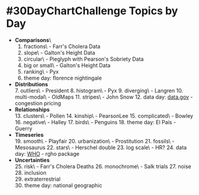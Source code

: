 # #30DayChartChallenge Topics by Day

-   **Comparisons**\
    1. fractions\ - Farr's Cholera Data
    2.  slope\ - Galton's Height Data
    3.  circular\ - Pieglyph with Pearson's Sobriety Data
    4.  big or small\ - Galton's Height Data
    5.  ranking\ - Pyx
    6.  theme day: florence nightingale
-   **Distributions**\
    7.  outliers\ - President
    8.  histogram\ - Pyx
    9.  diverging\ - Langren
    10. multi-modal\ - OldMaps
    11. stripes\ - John Snow
    12. data day: [data.gov](https://data.gov/) - congestion pricing
-   **Relationships**\
    13. clusters\ - Pollen
    14. kinship\ - PearsonLee
    15. complicated\ - Bowley
    16. negative\ - Halley
    17. birds\ - Penguins
    18. theme day: El País - Guerry
-   **Timeseries**\
    19. smooth\ - Playfair
    20. urbanization\ - Prostitution
    21. fossils\ - Mesosaurus
    22. stars\ - Herschel double
    23. log scale\ - HR?
    24. data day: [WHO](https://www.who.int/data/gho) - rgho package
-   **Uncertainties**\
    25. risk\ - Farr's Cholera Deaths
    26. monochrome\ - Salk trials
    27. noise\
    28. inclusion\
    29. extraterrestrial\
    30. theme day: national geographic
